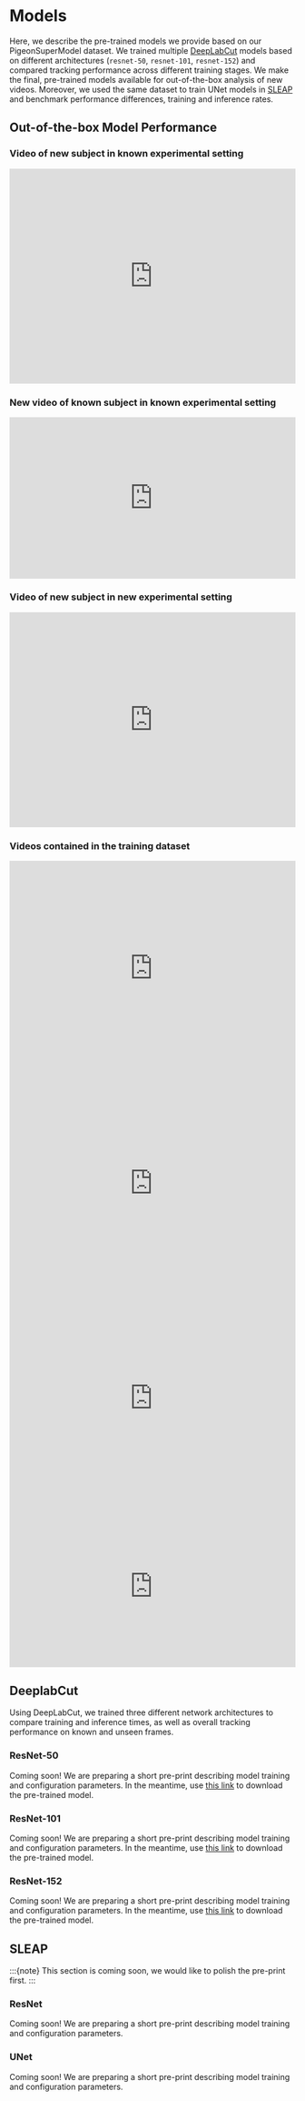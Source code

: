 # Models

Here, we describe the pre-trained models we provide based on our PigeonSuperModel dataset. We trained multiple [DeepLabCut](https://deeplabcut.github.io/DeepLabCut) models based on different architectures (`resnet-50`, `resnet-101`, `resnet-152`) and compared tracking performance across different training stages. We make the final, pre-trained models available for out-of-the-box analysis of new videos. Moreover, we used the same dataset to train UNet models in [SLEAP](https://sleap.ai/) and benchmark performance differences, training and inference rates.

## Out-of-the-box Model Performance

### Video of new subject in known experimental setting

<div><div style="left: 0; width: 100%; height: 0; position: relative; padding-bottom: 75%;"><figure style="left: 0; width: 100%; height: 0; position: relative; padding-bottom: 75%; margin-block-end: 0; margin-block-start: 0; margin-inline-start: 0; margin-inline-end: 0;" ><iframe id="pv_XMt0xhgi" src="https://media.publit.io/file/NewSubject_HexagonalArenaDLC_resnet152_PigeonSuperModel_filtered_labeled.html?player=none" scrolling="no" style="border: 0; top: 0; left: 0; width: 100%; height: 100%; position: absolute; overflow:hidden;" allowfullscreen="true" webkitallowfullscreen="true" mozallowfullscreen="true" ></iframe></figure></div></div>

### New video of known subject in known experimental setting

<div><div style="left: 0; width: 100%; height: 0; position: relative; padding-bottom: 56.25%;"><figure style="left: 0; width: 100%; height: 0; position: relative; padding-bottom: 56.25%; margin-block-end: 0; margin-block-start: 0; margin-inline-start: 0; margin-inline-end: 0;" ><iframe id="pv_TsTGRsq9" src="https://media.publit.io/file/NewSession_VirtualRealityDLC_resnet152_PigeonSuperModel_filtered_labeled.html?player=none" scrolling="no" style="border: 0; top: 0; left: 0; width: 100%; height: 100%; position: absolute; overflow:hidden;" allowfullscreen="true" webkitallowfullscreen="true" mozallowfullscreen="true" ></iframe></figure></div></div>

### Video of new subject in new experimental setting

<div><div style="left: 0; width: 100%; height: 0; position: relative; padding-bottom: 75%;"><figure style="left: 0; width: 100%; height: 0; position: relative; padding-bottom: 75%; margin-block-end: 0; margin-block-start: 0; margin-inline-start: 0; margin-inline-end: 0;" ><iframe id="pv_4qMwd8w9" src="https://media.publit.io/file/NewExperiment_ForagingPlatformDLC_resnet152_PigeonSuperModel_filtered_labeled.html?player=none" scrolling="no" style="border: 0; top: 0; left: 0; width: 100%; height: 100%; position: absolute; overflow:hidden;" allowfullscreen="true" webkitallowfullscreen="true" mozallowfullscreen="true" ></iframe></figure></div></div>

### Videos contained in the training dataset

<div><div style="left: 0; width: 100%; height: 0; position: relative; padding-bottom: 75%;"><figure style="left: 0; width: 100%; height: 0; position: relative; padding-bottom: 75%; margin-block-end: 0; margin-block-start: 0; margin-inline-start: 0; margin-inline-end: 0;" ><iframe id="pv_dA5aMVfd" src="https://media.publit.io/file/FromTrainingset_VirtualRealityDLC_resnet152_PigeonSuperModel_filtered_labeled.html?player=none" scrolling="no" style="border: 0; top: 0; left: 0; width: 100%; height: 100%; position: absolute; overflow:hidden;" allowfullscreen="true" webkitallowfullscreen="true" mozallowfullscreen="true" ></iframe></figure></div></div>

<div><div style="left: 0; width: 100%; height: 0; position: relative; padding-bottom: 75%;"><figure style="left: 0; width: 100%; height: 0; position: relative; padding-bottom: 75%; margin-block-end: 0; margin-block-start: 0; margin-inline-start: 0; margin-inline-end: 0;" ><iframe id="pv_3317D62w" src="https://media.publit.io/file/FromTrainingset_HexagonalArenaDLC_resnet152_PigeonSuperModel_filtered_labeled.html?player=none" scrolling="no" style="border: 0; top: 0; left: 0; width: 100%; height: 100%; position: absolute; overflow:hidden;" allowfullscreen="true" webkitallowfullscreen="true" mozallowfullscreen="true" ></iframe></figure></div></div>

<div><div style="left: 0; width: 100%; height: 0; position: relative; padding-bottom: 75%;"><figure style="left: 0; width: 100%; height: 0; position: relative; padding-bottom: 75%; margin-block-end: 0; margin-block-start: 0; margin-inline-start: 0; margin-inline-end: 0;" ><iframe id="pv_mZXNocfX" src="https://media.publit.io/file/FromTrainingset_ImagingSkinnerboxDLC_resnet152_PigeonSuperModel_filtered_labeled.html?player=none" scrolling="no" style="border: 0; top: 0; left: 0; width: 100%; height: 100%; position: absolute; overflow:hidden;" allowfullscreen="true" webkitallowfullscreen="true" mozallowfullscreen="true" ></iframe></figure></div></div>

<div><div style="left: 0; width: 100%; height: 0; position: relative; padding-bottom: 56.25%;"><figure style="left: 0; width: 100%; height: 0; position: relative; padding-bottom: 56.25%; margin-block-end: 0; margin-block-start: 0; margin-inline-start: 0; margin-inline-end: 0;" ><iframe id="pv_fhitgNqa" src="https://media.publit.io/file/FromTrainingset_StopSignalParadigmDLC_resnet152_PigeonSuperModel_filtered_labeled.html?player=none" scrolling="no" style="border: 0; top: 0; left: 0; width: 100%; height: 100%; position: absolute; overflow:hidden;" allowfullscreen="true" webkitallowfullscreen="true" mozallowfullscreen="true" ></iframe></figure></div></div>

## DeeplabCut

Using DeepLabCut, we trained three different network architectures to compare training and inference times, as well as overall tracking performance on known and unseen frames.

### ResNet-50

Coming soon! We are preparing a short pre-print describing model training and configuration parameters. In the meantime, use [this link](https://gitlab.ruhr-uni-bochum.de/ikn/pigeonsupermodel/-/tree/main/models/DeepLabCut) to download the pre-trained model.

### ResNet-101

Coming soon! We are preparing a short pre-print describing model training and configuration parameters. In the meantime, use [this link](https://gitlab.ruhr-uni-bochum.de/ikn/pigeonsupermodel/-/tree/main/models/DeepLabCut) to download the pre-trained model.

### ResNet-152

Coming soon! We are preparing a short pre-print describing model training and configuration parameters. In the meantime, use [this link](https://gitlab.ruhr-uni-bochum.de/ikn/pigeonsupermodel/-/tree/main/models/DeepLabCut) to download the pre-trained model.

## SLEAP

:::{note}
This section is coming soon, we would like to polish the pre-print first.
:::

### ResNet

Coming soon! We are preparing a short pre-print describing model training and configuration parameters.

### UNet

Coming soon! We are preparing a short pre-print describing model training and configuration parameters.
